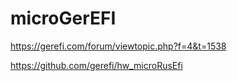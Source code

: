# microGerEFI

https://gerefi.com/forum/viewtopic.php?f=4&t=1538

https://github.com/gerefi/hw_microRusEfi
